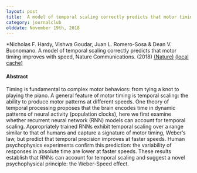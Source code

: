 ```yaml
---
layout: post
title:  A model of temporal scaling correctly predicts that motor timing improves with speed (2018)
category: journalclub
olddate: November 19th, 2018
---
```


*Nicholas F. Hardy, Vishwa Goudar, Juan L. Romero-Sosa & Dean V. Buonomano. A model of temporal scaling correctly predicts that motor timing improves with speed, Nature Communications. (2018)
[(Nature)](https://www.nature.com/articles/s41467-018-07161-6)
[(local cache)]({{site.url}}/journalclub/JCpapers/Hardy_Model_Motor.pdf)


#### Abstract
Timing is fundamental to complex motor behaviors: from tying a knot to playing the piano. A general feature of motor timing is temporal scaling: the ability to produce motor patterns at different speeds. One theory of temporal processing proposes that the brain encodes time in dynamic patterns of neural activity (population clocks), here we first examine whether recurrent neural network (RNN) models can account for temporal scaling. Appropriately trained RNNs exhibit temporal scaling over a range similar to that of humans and capture a signature of motor timing, Weber’s law, but predict that temporal precision improves at faster speeds. Human psychophysics experiments confirm this prediction: the variability of responses in absolute time are lower at faster speeds. These results establish that RNNs can account for temporal scaling and suggest a novel psychophysical principle: the Weber-Speed effect.